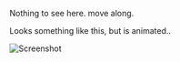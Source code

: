 Nothing to see here. move along.

Looks something like this, but is animated..

![Screenshot](http://f.cl.ly/items/0V3d3x0a203H3b3C2e0c/Screen%20Shot%202013-03-31%20at%205.07.25%20PM.png)

